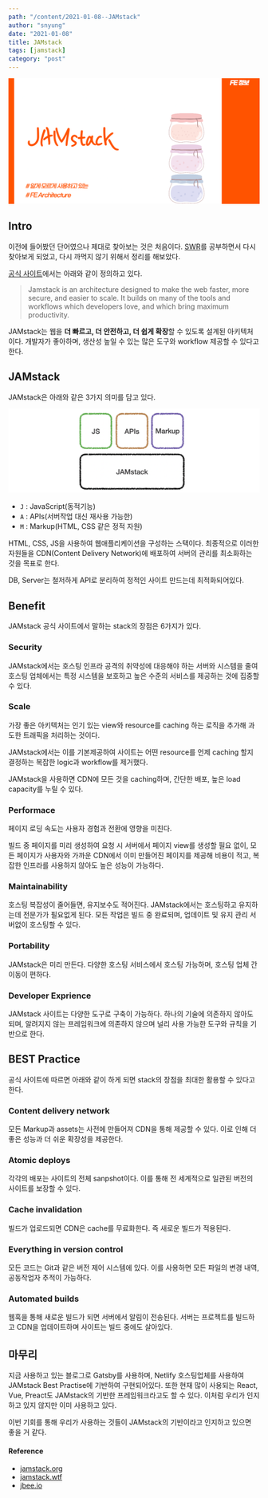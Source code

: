 ```yaml
---
path: "/content/2021-01-08--JAMstack"
author: "snyung"
date: "2021-01-08"
title: JAMstack
tags: [jamstack]
category: "post"
---
```


![jamstack_intro](../../assets/jamstack/JAMstack_intro.png)

## Intro

이전에 들어봤던 단어였으나 제대로 찾아보는 것은 처음이다. [SWR](https://swr.vercel.app/)를 공부하면서 다시 찾아보게 되었고, 다시 까먹지 않기 위해서 정리를 해보았다.

[공식 사이트](https://jamstack.org)에서는 아래와 같이 정의하고 있다.

> Jamstack is an architecture designed to make the web faster, more secure, and easier to scale. It builds on many of the tools and workflows which developers love, and which bring maximum productivity.

JAMstack는 웹을 **더 빠르고, 더 안전하고, 더 쉽게 확장**할 수 있도록 설계된 아키텍처이다. 개발자가 좋아하며, 생산성 높일 수 있는 많은 도구와 workflow 제공할 수 있다고 한다.

## JAMstack

JAMstack은 아래와 같은 3가지 의미를 담고 있다.

![JAMstack](../../assets/jamstack/JAMstack.png)

- `J` : JavaScript(동적기능)
- `A` : APIs(서버작업 대신 재사용 가능한)
- `M` : Markup(HTML, CSS 같은 정적 자원)

HTML, CSS, JS을 사용하여 웹애플리케이션을 구성하는 스택이다. 최종적으로 이러한 자원들을 CDN(Content Delivery Network)에 배포하여 서버의 관리를 최소화하는 것을 목표로 한다.

DB, Server는 철저하게 API로 분리하여 정적인 사이트 만드는데 최적화되어있다.

## Benefit

JAMstack 공식 사이트에서 말하는 stack의 장점은 6가지가 있다.

### Security

JAMstack에서는 호스팅 인프라 공격의 취약성에 대응해야 하는 서버와 시스템을 줄여 호스팅 업체에서는 특정 시스템을 보호하고 높은 수준의 서비스를 제공하는 것에 집중할 수 있다.

### Scale

가장 좋은 아키텍처는 인기 있는 view와 resource를 caching 하는 로직을 추가해 과도한 트래픽을 처리하는 것이다.

JAMstack에서는 이를 기본제공하여 사이트는 어떤 resource를 언제 caching 할지 결정하는 복잡한 logic과 workflow를 제거했다.

JAMstack을 사용하면 CDN에 모든 것을 caching하며, 간단한 배포, 높은 load capacity를 누릴 수 있다.

### Performace

페이지 로딩 속도는 사용자 경험과 전환에 영향을 미친다.

빌드 중 페이지를 미리 생성하여 요청 시 서버에서 페이지 view를 생성할 필요 없이, 모든 페이지가 사용자와 가까운 CDN에서 이미 만들어진 페이지를 제공해 비용이 적고, 복잡한 인프라를 사용하지 않아도 높은 성능이 가능하다.

### Maintainability

호스팅 복잡성이 줄어들면, 유지보수도 적어진다. JAMstack에서는 호스팅하고 유지하는데 전문가가 필요없게 된다. 모든 작업은 빌드 중 완료되며, 업데이트 및 유지 관리 서버없이 호스팅할 수 있다.

### Portability

JAMstack은 미리 만든다. 다양한 호스팅 서비스에서 호스팅 가능하며, 호스팅 업체 간 이동이 편하다.

### Developer Exprience

JAMstack 사이트는 다양한 도구로 구축이 가능하다. 하나의 기술에 의존하지 않아도 되며, 알려지지 않는 프레임워크에 의존하지 않으며 널리 사용 가능한 도구와 규칙을 기반으로 한다.

## BEST Practice

공식 사이트에 따르면 아래와 같이 하게 되면 stack의 장점을 최대한 활용할 수 있다고 한다.

### Content delivery network

모든 Markup과 assets는 사전에 만들어져 CDN을 통해 제공할 수 있다. 이로 인해 더 좋은 성능과 더 쉬운 확장성을 제공한다.

### Atomic deploys

각각의 배포는 사이트의 전체 sanpshot이다. 이를 통해 전 세계적으로 일관된 버전의 사이트를 보장할 수 있다.

### Cache invalidation

빌드가 업로드되면 CDN은 cache를 무료화한다. 즉 새로운 빌드가 적용된다.

### Everything in version control

모든 코드는 Git과 같은 버전 제어 시스템에 있다. 이를 사용하면 모든 파일의 변경 내역, 공동작업자 추적이 가능하다.

### Automated builds

웹훅을 통해 새로운 빌드가 되면 서버에서 알림이 전송된다. 서버는 프로젝트를 빌드하고 CDN을 업데이트하며 사이트는 빌드 중에도 살아있다.

## 마무리

지금 사용하고 있는 블로그로 Gatsby를 사용하며, Netlify 호스팅업체를 사용하여 JAMstack Best Practise에 기반하여 구현되어있다. 또한 현재 많이 사용되는 React, Vue, Preact도 JAMstack의 기반한 프레임워크라고도 할 수 있다. 이처럼 우리가 인지하고 있지 않지만 이미 사용하고 있다. 

이번 기회를 통해 우리가 사용하는 것들이 JAMstack의 기반이라고 인지하고 있으면 좋을 거 같다.

#### Reference

- [jamstack.org](https://jamstack.org/)
- [jamstack.wtf](https://jamstack.wtf/#what-is-jamstack)
- [jbee.io](https://jbee.io/web/jam-stack/)


